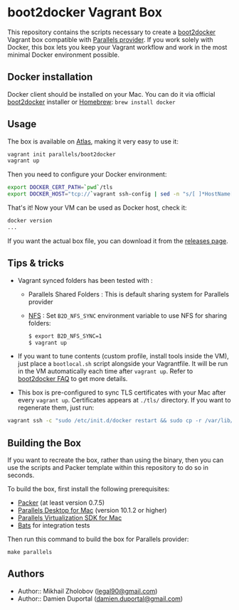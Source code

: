 # boot2docker Vagrant Box

This repository contains the scripts necessary to create a
[boot2docker](https://github.com/steeve/boot2docker) Vagrant box compatible with
[Parallels provider](https://github.com/Parallels/vagrant-parallels).
If you work solely with Docker, this box lets you keep your Vagrant workflow and
work in the most minimal Docker environment possible.

## Docker installation
Docker client should be installed on your Mac.
You can do it via official [boot2docker](https://docs.docker.com/installation/mac/)
installer or [Homebrew](http://brew.sh/): `brew install docker`

## Usage

The box is available on [Atlas](https://atlas.hashicorp.com/dduportal/boxes/boot2docker),
making it very easy to use it:

```bash
vagrant init parallels/boot2docker
vagrant up
```

Then you need to configure your Docker environment:

```bash
export DOCKER_CERT_PATH=`pwd`/tls
export DOCKER_HOST="tcp://`vagrant ssh-config | sed -n "s/[ ]*HostName[ ]*//gp"`:2376"
```

That's it! Now your VM can be used as Docker host, check it:

```bash
docker version
...
```

If you want the actual box file, you can download it from the
[releases page](https://github.com/Parallels/boot2docker-vagrant-box/releases).

## Tips & tricks

* Vagrant synced folders has been tested with :
  * Parallels Shared Folders : This is default sharing system for Parallels provider
  * [NFS](https://docs.vagrantup.com/v2/synced-folders/nfs.html) :
  Set `B2D_NFS_SYNC` environment variable to use NFS for sharing folders:

    ```bash
    $ export B2D_NFS_SYNC=1
    $ vagrant up
    ```

* If you want to tune contents (custom profile, install tools inside the VM),
just place a `bootlocal.sh` script alongside your Vagrantfile.
It will be run in the VM automatically each time after `vagrant up`.
Refer to [boot2docker FAQ](https://github.com/boot2docker/boot2docker/blob/master/doc/FAQ.md)
to get more details.

* This box is pre-configured to sync TLS certificates with your Mac after
every `vagrant up`. Certificates appears at `./tls/` directory. If you want to
regenerate them, just run:

```bash
vagrant ssh -c "sudo /etc/init.d/docker restart && sudo cp -r /var/lib/boot2docker/tls `pwd`/"
```

## Building the Box

If you want to recreate the box, rather than using the binary, then
you can use the scripts and Packer template within this repository to
do so in seconds.

To build the box, first install the following prerequisites:

  * [Packer](http://www.packer.io) (at least version 0.7.5)
  * [Parallels Desktop for Mac](http://www.parallels.com/products/desktop/) (version 10.1.2 or higher)
  * [Parallels Virtualization SDK for Mac](http://www.parallels.com/download/pvsdk/)
  * [Bats](https://github.com/sstephenson/bats) for integration tests

Then run this command to build the box for Parallels provider:

```
make parallels
```

## Authors

- Author:: Mikhail Zholobov (<legal90@gmail.com>)
- Author:: Damien Duportal (<damien.duportal@gmail.com>)

